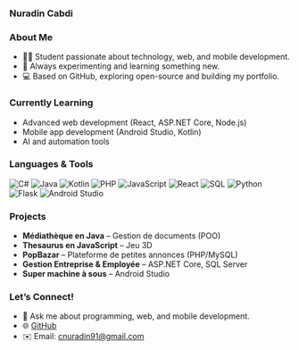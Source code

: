 ### Nuradin Cabdi

<!--
**jojonono/jojonono** is a ✨ _special_ ✨ repository because its `README.md` appears on your GitHub profile.
-->

### About Me
- 👨‍💻 Student passionate about technology, web, and mobile development.
- 🌱 Always experimenting and learning something new.
- 💻 Based on GitHub, exploring open-source and building my portfolio.

### Currently Learning
- Advanced web development (React, ASP.NET Core, Node.js)
- Mobile app development (Android Studio, Kotlin)
- AI and automation tools

### Languages & Tools
![C#](https://img.shields.io/badge/C%23-239120?style=for-the-badge&logo=c-sharp&logoColor=white)
![Java](https://img.shields.io/badge/Java-007396?style=for-the-badge&logo=java&logoColor=white)
![Kotlin](https://img.shields.io/badge/Kotlin-0095D5?style=for-the-badge&logo=kotlin&logoColor=white)
![PHP](https://img.shields.io/badge/PHP-777BB4?style=for-the-badge&logo=php&logoColor=white)
![JavaScript](https://img.shields.io/badge/JavaScript-F7DF1E?style=for-the-badge&logo=javascript&logoColor=black)
![React](https://img.shields.io/badge/React-61DAFB?style=for-the-badge&logo=react&logoColor=black)
![SQL](https://img.shields.io/badge/SQL-00758F?style=for-the-badge&logo=mysql&logoColor=white)
![Python](https://img.shields.io/badge/Python-3776AB?style=for-the-badge&logo=python&logoColor=white)
![Flask](https://img.shields.io/badge/Flask-000000?style=for-the-badge&logo=flask&logoColor=white)
![Android Studio](https://img.shields.io/badge/Android_Studio-3DDC84?style=for-the-badge&logo=android&logoColor=white)

### Projects
- **Médiathèque en Java** – Gestion de documents (POO)
- **Thesaurus en JavaScript** – Jeu 3D
- **PopBazar** – Plateforme de petites annonces (PHP/MySQL)
- **Gestion Entreprise & Employée** – ASP.NET Core, SQL Server
- **Super machine à sous** – Android Studio

### Let’s Connect!
- 💬 Ask me about programming, web, and mobile development.
- 🌐 [GitHub](https://github.com/Nuradin06)
- ✉️ Email: cnuradin91@gmail.com
